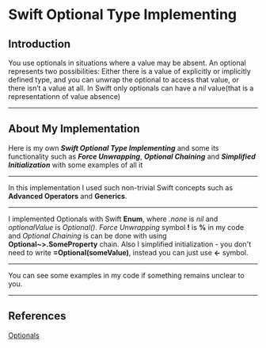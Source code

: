 # Swift Optional Type Implementing

## Introduction

You use optionals in situations where a value may be absent. An optional represents two possibilities: Either there is a value of explicitly or implicitly defined type, and you can unwrap the optional to access that value, or there isn’t a value at all. In Swift only optionals can have a *nil* value(that is a representationn of value absence)

---

## About My Implementation

Here is my own **_Swift Optional Type Implementing_** and some its functionality such as **_Force Unwrapping_**, **_Optional Chaining_** and **_Simplified Initialization_** with some examples of all it

---

In this implementation I used such non-trivial Swift concepts such as **Advanced Operators** and **Generics**.

---

I implemented Optionals with Swift **Enum**, where _.none_ is _nil_ and _optionalValue_ is _Optional()_. _Force Unwrapping_ symbol **!** is **%** in my code and _Optional Chaining_ is can be done with using **Optional~>\.SomeProperty** chain.
Also I simplified initialization - you don't need to write **=Optional(someValue)**, instead you can just use **<-** symbol.

---

You can see some examples in my code if something remains unclear to you.

---
## References

[Optionals](https://docs.swift.org/swift-book/LanguageGuide/TheBasics.html)

